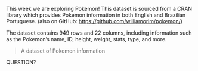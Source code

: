 This week we are exploring Pokemon! This dataset is sourced from a CRAN library which provides Pokemon information in both English and Brazilian Portuguese. (also on GitHub: https://github.com/williamorim/pokemon/)

The dataset contains 949 rows and 22 columns, including information such as the Pokemon’s name, ID, height, weight, stats, type, and more.

> A dataset of Pokemon information

QUESTION?
